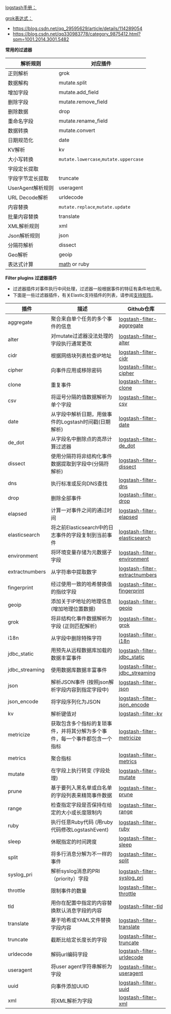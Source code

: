 [logstash手册：](http://doc.yonyoucloud.com/doc/logstash-best-practice-cn/dive_into/write_your_own.html)

[grok表达式：](https://github.com/logstash-plugins/logstash-patterns-core/blob/master/patterns/ecs-v1/grok-patterns)

- https://blog.csdn.net/qq_29595629/article/details/114289054
- https://blog.csdn.net/qq330983778/category_9875412.html?spm=1001.2014.3001.5482

**常用的过滤器**

| 解析规则 | 对应插件 |
|----------|---------|
| 正则解析 | grok |
| 数据解构 | mutate.split |
| 增加字段 | mutate.add_field |
| 删除字段 | mutate.remove_field |
| 删除数据 | drop |
| 重命名字段 | mutate.rename_field |
| 数据转换 | mutate.convert |
| 日期规范化 | date |
| KV解析 | kv |
| 大小写转换 | `mutate.lowercase`,`mutate.uppercase` |
| 字段定长提取 |  |
| 字段字节定长提取 | truncate |
| UserAgent解析规则 | useragent |
| URL Decode解析 | urldecode |
| 内容替换 | `mutate.replace`,`mutate.update` |
| 批量内容替换 | translate |
| XML解析规则 | xml |
| Json解析规则 | json |
| 分隔符解析 | dissect |
| Geo解析 | geoip |
| 表达式计算 | [math](https://github.com/logstash-plugins/logstash-filter-math)  or ruby |

**Filter plugins 过滤器插件**
- 过滤器插件对事件执行中间处理，过滤器一般根据事件的特征有条件地应用。
- 下面是一些过滤器插件，有关Elastic支持插件的列表，请参阅[支持矩阵](https://www.elastic.co/cn/support/matrix)。

| 插件 | 描述 | Github仓库 |
|------|------|------------|
| aggregate | 聚合来自单个任务的多个事件的信息 | [logstash-filter-aggregate](https://github.com/logstash-plugins/logstash-filter-aggregate) |
| alter | 对mutate过滤器没法处理的字段执行通常更改 | [logstash-filter-alter](https://github.com/logstash-plugins/logstash-filter-alter) |
| cidr | 根据网络块列表检查IP地址 | [logstash-filter-cidr](https://github.com/logstash-plugins/logstash-filter-cidr) |
| cipher | 向事件应用或移除密码 | [logstash-filter-cipher](https://github.com/logstash-plugins/logstash-filter-cipher) |
| clone | 重复事件 | [logstash-filter-clone](https://github.com/logstash-plugins/logstash-filter-clone) |
| csv | 将逗号分隔的值数据解析为单个字段 | [logstash-filter-csv](https://github.com/logstash-plugins/logstash-filter-csv) |
| date | 从字段中解析日期，用做事件的Logstash时间戳(日期解析) | [logstash-filter-date](https://github.com/logstash-plugins/logstash-filter-date) |
| de_dot | 从字段名中删除点的高昂计算过滤器 | [logstash-filter-de_dot](https://github.com/logstash-plugins/logstash-filter-de_dot) |
| dissect | 使用分隔符将非结构化事件数据提取到字段中(分隔符解析) | [logstash-filter-dissect](https://github.com/logstash-plugins/) |
| dns | 执行标准或反向DNS查找 | [logstash-filter-dns](https://github.com/logstash-plugins/logstash-filter-dns) |
| drop | 删除全部事件 | [logstash-filter-drop](https://github.com/logstash-plugins/logstash-filter-drop) |
| elapsed | 计算一对事件之间的通过时间 | [logstash-filter-elapsed](https://github.com/logstash-plugins/logstash-filter-elapsed) |
| elasticsearch | 将之前Elasticsearch中的日志事件的字段复制到当前事件 | [logstash-filter-elasticsearch](https://github.com/logstash-plugins/logstash-filter-elasticsearch) |
| environment | 将环境变量存储为元数据子字段 | [logstash-filter-environment](https://github.com/logstash-plugins/logstash-filter-environment) |
| extractnumbers | 从字符串中提取数字 | [logstash-filter-extractnumbers](https://github.com/logstash-plugins/logstash-filter-extractnumbers) |
| fingerprint | 经过使用一致的哈希替换值的指纹字段 | [logstash-filter-fingerprint](https://github.com/logstash-plugins/logstash-filter-fingerprint) |
| geoip | 添加关于IP地址的地理信息 (增加地理位置数据) | [logstash-filter-geoip](https://github.com/logstash-plugins/logstash-filter-geoip) |
| grok | 将非结构化事件数据解析为字段 (正则匹配解析) | [logstash-filter-grok](https://github.com/logstash-plugins/logstash-filter-grok) |
| i18n | 从字段中删除特殊字符 | [logstash-filter-i18n](https://github.com/logstash-plugins/logstash-filter-i18n) |
| jdbc_static	 | 用预先从远程数据库加载的数据丰富事件 | [logstash-filter-jdbc_static](https://github.com/logstash-plugins/logstash-filter-jdbc_static) |
| jdbc_streaming | 使用数据库数据丰富事件 | [logstash-filter-jdbc_streaming](https://github.com/logstash-plugins/logstash-filter-jdbc_streaming) |
| json | 解析JSON事件 (按照json解析字段内容到指定字段中) | [logstash-filter-json](https://github.com/logstash-plugins/logstash-filter-json) |
| json_encode | 将字段序列化为JSON | [logstash-filter-json_encode](https://github.com/logstash-plugins/logstash-filter-json_encode) |
| kv | 解析键值对 | [logstash-filter-kv](https://github.com/logstash-plugins/logstash-filter-kv) |
| metricize | 获取包含多个指标的复琐事件，并将其分解为多个事件，每一个事件都包含一个指标 | [logstash-filter-metricize](https://github.com/logstash-plugins/logstash-filter-metricize) |
| metrics | 聚合指标 | [logstash-filter-metrics](https://github.com/logstash-plugins/logstash-filter-metrics) |
| mutate | 在字段上执行转变 (字段处理) | [logstash-filter-mutate](https://github.com/logstash-plugins/logstash-filter-mutate) |
| prune | 基于要列入黑名单或白名单的字段列表来精简事件数据 | [logstash-filter-prune](https://github.com/logstash-plugins/logstash-filter-prune) |
| range | 检查指定字段是否保持在给定的大小或长度限制内 | [logstash-filter-range](https://github.com/logstash-plugins/logstash-filter-range) |
| ruby | 执行任意Ruby代码 (用ruby代码修改LogstashEvent) | [logstash-filter-ruby](https://github.com/logstash-plugins/logstash-filter-ruby) |
| sleep | 休眠指定的时间跨度 | [logstash-filter-sleep](https://github.com/logstash-plugins/logstash-filter-sleep) |
| split | 将多行消息分解为不一样的事件 | [logstash-filter-split](https://github.com/logstash-plugins/logstash-filter-split) |
| syslog_pri | 解析syslog消息的PRI（priority）字段 | [logstash-filter-syslog_pri](https://github.com/logstash-plugins/logstash-filter-syslog_pri) |
| throttle | 限制事件的数量 | [logstash-filter-throttle](https://github.com/logstash-plugins/logstash-filter-throttle) |
| tld | 用你在配置中指定的内容替换默认消息字段的内容 | [logstash-filter-tld](https://github.com/logstash-plugins/logstash-filter-tld) |
| translate | 基于哈希或YAML文件替换字段内容 | [logstash-filter-translate](https://github.com/logstash-plugins/logstash-filter-translate) |
| truncate | 截断比给定长度长的字段 | [logstash-filter-truncate](https://github.com/logstash-plugins/logstash-filter-truncate) |
| urldecode | 解码url编码字段 | [logstash-filter-urldecode](https://github.com/logstash-plugins/logstash-filter-urldecode) |
| useragent | 将user agent字符串解析为字段 | [logstash-filter-useragent](https://github.com/logstash-plugins/logstash-filter-useragent) |
| uuid | 向事件添加UUID | [logstash-filter-uuid](https://github.com/logstash-plugins/logstash-filter-uuid) |
| xml | 将XML解析为字段 | [logstash-filter-xml](https://github.com/logstash-plugins/logstash-filter-xml) |
